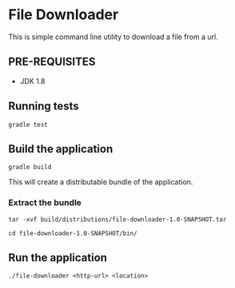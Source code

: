 File Downloader
===============

This is simple command line utility to download a file from a url.

## PRE-REQUISITES

- JDK 1.8

## Running tests
```
gradle test

```

## Build the application
```
gradle build

```

This will create a distributable bundle of the application.

### Extract the bundle

```
tar -xvf build/distributions/file-downloader-1.0-SNAPSHOT.tar

cd file-downloader-1.0-SNAPSHOT/bin/

```


## Run the application

```
./file-downloader <http-url> <location>

```